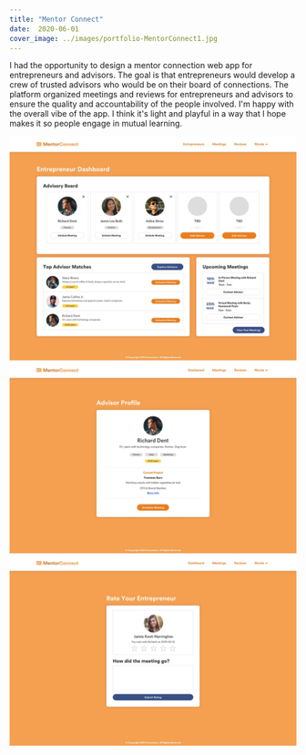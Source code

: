 ```yaml
---
title: "Mentor Connect"
date:  2020-06-01
cover_image: ../images/portfolio-MentorConnect1.jpg
---
```

I had the opportunity to design a mentor connection web app for entrepreneurs and advisors. The goal is that entrepreneurs would develop a crew of trusted advisors who would be on their board of connections. The platform organized meetings and reviews for entrepreneurs and advisors to ensure the quality and accountability of the people involved. I'm happy with the overall vibe of the app. I think it's light and playful in a way that I hope makes it so people engage in mutual learning.

![Mentor Connect Dashboard](../images/portfolio-MentorConnect1.jpg)
![Mentor Connect Dashboard](../images/portfolio-MentorConnect2.jpg)
![Mentor Connect Dashboard](../images/portfolio-MentorConnect3.jpg)
